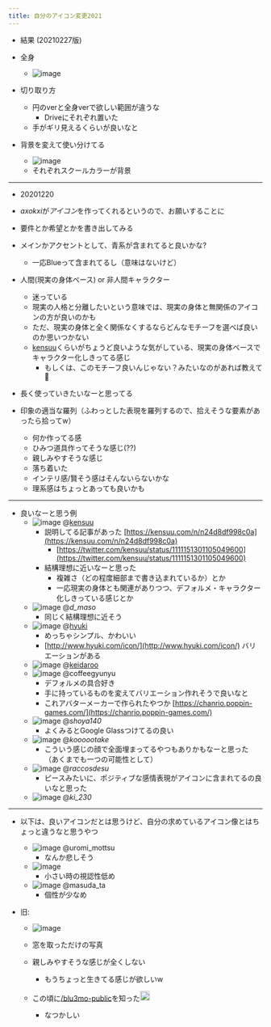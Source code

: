 ```yaml
---
title: 自分のアイコン変更2021
---
```


* 結果 (20210227版)

* 全身
  
  * ![image](https://gyazo.com/3d6d467970844effc0f5ed3eb1b3564e/thumb/1000)
* 切り取り方
  
  * 円のverと全身verで欲しい範囲が違うな
    * Driveにそれぞれ置いた
  * 手がギリ見えるくらいが良いなと
* 背景を変えて使い分けてる
  
  * ![image](https://gyazo.com/77e9d58f9de43073b4c28951e5dbec78/thumb/1000)
  * それぞれスクールカラーが背景

---

* 20201220

* *axokxi*が*アイコン*を作ってくれるというので、お願いすることに

* 要件とか希望とかを書き出してみる

* メインかアクセントとして、青系が含まれてると良いかな?
  
  * 一応Blueって含まれてるし（意味はないけど）
* 人間(現実の身体ベース) or 非人間キャラクター
  
  * 迷っている
  * 現実の人格と分離したいという意味では、現実の身体と無関係のアイコンの方が良いのかも
  * ただ、現実の身体と全く関係なくするならどんなモチーフを選べば良いのか思いつかない
  * [kensuu](kensuu.md)くらいがちょうど良いような気がしている、現実の身体ベースでキャラクター化しきってる感じ
    * もしくは、このモチーフ良いんじゃない？みたいなのがあれば教えて🙏
* 長く使っていきたいなーと思ってる

* 印象の適当な羅列（ふわっとした表現を羅列するので、拾えそうな要素があったら拾ってw）
  
  * 何か作ってる感
  * ひみつ道具作ってそうな感じ(??)
  * 親しみやすそうな感じ
  * 落ち着いた
  * インテリ感/賢そう感はそんないらないかな
  * 理系感はちょっとあっても良いかも

---

* 良いなーと思う例
  * ![image](https://gyazo.com/71d6841fdc649d31c2cdb582c5f1f08a/thumb/1000) @[kensuu](kensuu.md)
    * 説明してる記事があった [https://kensuu.com/n/n24d8df998c0a](https://kensuu.com/n/n24d8df998c0a)
      * [https://twitter.com/kensuu/status/1111151301105049600](https://twitter.com/kensuu/status/1111151301105049600)
    * 結構理想に近いなーと思った
      * 複雑さ（どの程度細部まで書き込まれているか）とか
      * 一応現実の身体とも関連がありつつ、デフォルメ・キャラクター化しきっている感じとか
  * ![image](https://gyazo.com/75a2a74984975a25138fcb8b72c8dff9/thumb/1000) @*d_maso*
    * 同じく結構理想に近そう
  * ![image](https://gyazo.com/6718eea6ce89f6129814d4eb6e2e7a18/thumb/1000) @[hyuki](hyuki.md)
    * めっちゃシンプル、かわいい
    * [http://www.hyuki.com/icon/](http://www.hyuki.com/icon/) バリエーションがある
  * ![image](https://gyazo.com/883a59dc4af4a641b395e4f7359179ad/thumb/1000) @[keidaroo](keidaroo.md)
  * ![image](https://gyazo.com/c8f6773270f156e7c60be4efddfdd763/thumb/1000) @coffeegyunyu
    * デフォルメの具合好き
    * 手に持っているものを変えてバリエーション作れそうで良いなと
    * これアバターメーカーで作られたやつか [https://chanrio.poppin-games.com/](https://chanrio.poppin-games.com/)
  * ![image](https://gyazo.com/ab5fe92490f834fbc8bebab602e59bbb/thumb/1000) @*shoya140*
    * よくみるとGoogle Glassつけてるの良い
  * ![image](https://gyazo.com/be98c05f693ef538549714e04084a484/thumb/1000) @*koooootake*
    * こういう感じの顔で全面埋まってるやつもありかもなーと思った（あくまでも一つの可能性として）
  * ![image](https://gyazo.com/8533583247e5e8071cf965ebf87f3add/thumb/1000) @*raccosdesu*
    * ピースみたいに、ポジティブな感情表現がアイコンに含まれてるの良いなと思った
  * ![image](https://gyazo.com/cb6f45286bf20a3bf25f1e59492105fe/thumb/1000) @*ki_230*

---

* 以下は、良いアイコンだとは思うけど、自分の求めているアイコン像とはちょっと違うなと思うやつ
  
  * ![image](https://gyazo.com/2b7509063401a9834a3fc52b5bae16fe/thumb/1000) @uromi_mottsu
    * なんか悲しそう
  * ![image](https://gyazo.com/e04031638a5e69c04d23a57fd545851b/thumb/1000)
    * 小さい時の視認性低め
  * ![image](https://gyazo.com/08aceb08f52618074935b07f52a3c7a9/thumb/1000) @masuda_ta
    * 個性が少なめ
* 旧:
  
  * ![image](https://gyazo.com/65d29663002d7a369e0e3494bc562462/thumb/1000)
  * 窓を取っただけの写真
  * 親しみやすそうな感じが全くしない
    * もうちょっと生きてる感じが欲しいw
  * この頃に[/blu3mo-public](https://scrapbox.io/blu3mo-public)を知った<img src='https://scrapbox.io/api/pages/blu3mo-public/takker/icon' alt='takker.icon' height="19.5"/>

    * なつかしい
